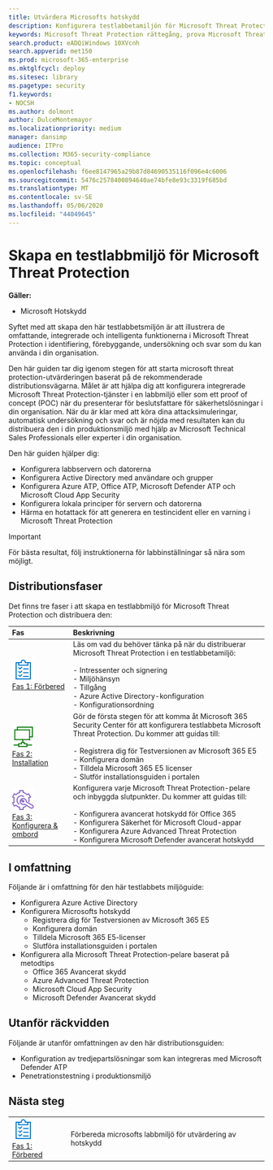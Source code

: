 ```yaml
---
title: Utvärdera Microsofts hotskydd
description: Konfigurera testlabbetamiljön för Microsoft Threat Protection för att prova hur den samordnade hotskyddslösningen som utformats för att skydda enheter, identitet, data och program kan hjälpa din organisation
keywords: Microsoft Threat Protection rättegång, prova Microsoft Threat Protection, utvärdera Microsoft Threat Protection, Microsoft Threat Protection utvärdering lab, cybersäkerhet, avancerade ihållande hot, företagssäkerhet, enheter, enhet, identitet, användare, data, applikationer, incidenter, automatiserad undersökning och reparation, avancerad jakt
search.product: eADQiWindows 10XVcnh
search.appverid: met150
ms.prod: microsoft-365-enterprise
ms.mktglfcycl: deploy
ms.sitesec: library
ms.pagetype: security
f1.keywords:
- NOCSH
ms.author: dolmont
author: DulceMontemayor
ms.localizationpriority: medium
manager: dansimp
audience: ITPro
ms.collection: M365-security-compliance
ms.topic: conceptual
ms.openlocfilehash: f6ee8147965a29b87d84690535116f096e4c6006
ms.sourcegitcommit: 5476c2578400894640ae74bfe8e93c3319f685bd
ms.translationtype: MT
ms.contentlocale: sv-SE
ms.lasthandoff: 05/06/2020
ms.locfileid: "44049645"
---
```

# <a name="create-a-microsoft-threat-protection-trial-lab-environment"></a>Skapa en testlabbmiljö för Microsoft Threat Protection 

**Gäller:**
- Microsoft Hotskydd

Syftet med att skapa den här testlabbetsmiljön är att illustrera de omfattande, integrerade och intelligenta funktionerna i Microsoft Threat Protection i identifiering, förebyggande, undersökning och svar som du kan använda i din organisation. 

Den här guiden tar dig igenom stegen för att starta microsoft threat protection-utvärderingen baserat på de rekommenderade distributionsvägarna. Målet är att hjälpa dig att konfigurera integrerade Microsoft Threat Protection-tjänster i en labbmiljö eller som ett proof of concept (POC) när du presenterar för beslutsfattare för säkerhetslösningar i din organisation. När du är klar med att köra dina attacksimuleringar, automatisk undersökning och svar och är nöjda med resultaten kan du distribuera den i din produktionsmiljö med hjälp av Microsoft Technical Sales Professionals eller experter i din organisation. 

Den här guiden hjälper dig:
- Konfigurera labbservern och datorerna
- Konfigurera Active Directory med användare och grupper
- Konfigurera Azure ATP, Office ATP, Microsoft Defender ATP och Microsoft Cloud App Security
- Konfigurera lokala principer för servern och datorerna
- Härma en hotattack för att generera en testincident eller en varning i Microsoft Threat Protection

>[!IMPORTANT]
>För bästa resultat, följ instruktionerna för labbinställningar så nära som möjligt.


## <a name="deployment-phases"></a>Distributionsfaser

Det finns tre faser i att skapa en testlabbmiljö för Microsoft Threat Protection och distribuera den:

|Fas | Beskrivning | 
|:-------|:-----|
| ![Fas 1: Förbered](../../media/prepare.png)<br>[Fas 1: Förbered](prepare-mtpeval.md)| Läs om vad du behöver tänka på när du distribuerar Microsoft Threat Protection i en testlabbetamiljö: <br><br>- Intressenter och signering <br> - Miljöhänsyn <br>- Tillgång <br>- Azure Active Directory-konfiguration <br> - Konfigurationsordning
|  ![Fas 2: Installation](../../media/setup.png) <br>[Fas 2: Installation](setup-mtpeval.md)|  Gör de första stegen för att komma åt Microsoft 365 Security Center för att konfigurera testlabbeta Microsoft Threat Protection. Du kommer att guidas till:<br><br>- Registrera dig för Testversionen av Microsoft 365 E5 <br>  - Konfigurera domän<br>- Tilldela Microsoft 365 E5 licenser<br>- Slutför installationsguiden i portalen|
|  ![Fas 3: Konfigurera & ombord](../../media/config-onboard.png) <br>[Fas 3: Konfigurera & ombord](config-mtpeval.md) | Konfigurera varje Microsoft Threat Protection-pelare och inbyggda slutpunkter. Du kommer att guidas till:<br><br>- Konfigurera avancerat hotskydd för Office 365<br>- Konfigurera Säkerhet för Microsoft Cloud-appar<br>- Konfigurera Azure Advanced Threat Protection<br>- Konfigurera Microsoft Defender avancerat hotskydd 


## <a name="in-scope"></a>I omfattning

Följande är i omfattning för den här testlabbets miljöguide:
-   Konfigurera Azure Active Directory
-   Konfigurera Microsofts hotskydd
    -   Registrera dig för Testversionen av Microsoft 365 E5
    -   Konfigurera domän
    -   Tilldela Microsoft 365 E5-licenser
    -   Slutföra installationsguiden i portalen
-   Konfigurera alla Microsoft Threat Protection-pelare baserat på metodtips
    -   Office 365 Avancerat skydd
    -   Azure Advanced Threat Protection
    -   Microsoft Cloud App Security
    -   Microsoft Defender Avancerat skydd

## <a name="out-of-scope"></a>Utanför räckvidden

Följande är utanför omfattningen av den här distributionsguiden:

-   Konfiguration av tredjepartslösningar som kan integreras med Microsoft Defender ATP
-   Penetrationstestning i produktionsmiljö

## <a name="next-step"></a>Nästa steg
|||
|:-------|:-----|
|![Fas 1: Förbered](../../media/prepare.png) <br>[Fas 1: Förbered](prepare-mtpeval.md) | Förbereda microsofts labbmiljö för utvärdering av hotskydd
